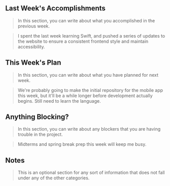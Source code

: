 ## Last Week's Accomplishments

> In this section, you can write about what you accomplished in the previous week.

> I spent the last week learning Swift, and pushed a series of updates to the website to ensure a consistent frontend style and maintain accessibility.

## This Week's Plan

> In this section, you can write about what you have planned for next week.

> We're probably going to make the initial repository for the mobile app this week, but it'll be a while longer before development actually begins. Still need to learn the language.

## Anything Blocking?

> In this section, you can write about any blockers that you are having trouble in the project.

> Midterms and spring break prep this week will keep me busy.

## Notes

> This is an optional section for any sort of information that does not fall under any of the other categories.
